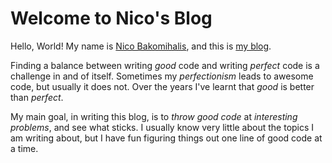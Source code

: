 # Welcome to Nico's Blog

Hello, World! My name is [Nico Bakomihalis](info/about_the_author.md),
and this is [my blog](info/about_this_blog.md).

Finding a balance between writing *good* code and writing
*perfect* code is a challenge in and of itself.
Sometimes my *perfectionism* leads to awesome code,
but usually it does not.
Over the years I've learnt that *good* is better than *perfect*.

My main goal, in writing this blog,
is to *throw good code* at *interesting problems*,
and see what sticks.
I usually know very little about the topics I am writing about,
but I have fun figuring things out one line of good code at a time.
